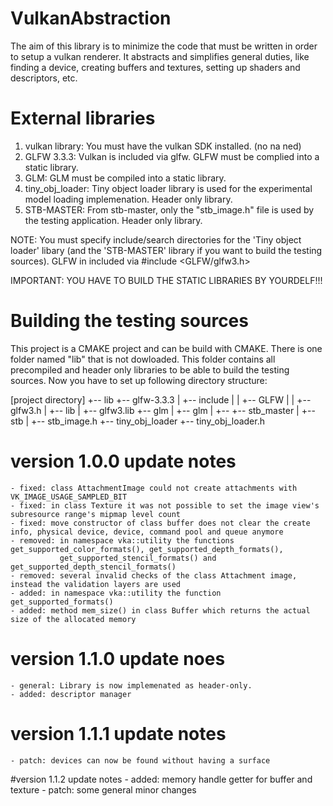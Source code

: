 # VulkanAbstraction
The aim of this library is to minimize the code that must be written in order to setup a vulkan renderer.
It abstracts and simplifies general duties, like finding a device, creating buffers and textures, setting up shaders and descriptors, etc.

# External libraries
1) vulkan library: You must have the vulkan SDK installed. (no na ned)
2) GLFW 3.3.3: Vulkan is included via glfw. GLFW must be complied into a static library.
3) GLM: GLM must be compiled into a static library.
5) tiny_obj_loader: Tiny object loader library is used for the experimental model loading implemenation. Header only library.
4) STB-MASTER: From stb-master, only the "stb_image.h" file is used by the testing application. Header only library.

NOTE: You must specify include/search directories for the 'Tiny object loader' libary (and the 'STB-MASTER' library if you want to build
the testing sources).
GLFW in included via #include <GLFW/glfw3.h>

IMPORTANT: YOU HAVE TO BUILD THE STATIC LIBRARIES BY YOURDELF!!!

# Building the testing sources
This project is a CMAKE project and can be build with CMAKE.
There is one folder named "lib" that is not dowloaded.
This folder contains all precompiled and header only libraries to be able to build the testing sources.
Now you have to set up following directory structure:

[project directory]
+-- lib
    +-- glfw-3.3.3
    |   +-- include
    |   |   +-- GLFW
    |   |       +-- glfw3.h
    |   +-- lib
    |       +-- glfw3.lib
    +-- glm
    |   +-- glm
    |       +-- <all glm related files>
    +-- stb_master
    |   +-- stb
    |       +-- stb_image.h
    +-- tiny_obj_loader
        +-- tiny_obj_loader.h

# version 1.0.0 update notes
    - fixed: class AttachmentImage could not create attachments with VK_IMAGE_USAGE_SAMPLED_BIT
    - fixed: in class Texture it was not possible to set the image view's subresource range's mipmap level count
    - fixed: move constructor of class buffer does not clear the create info, physical device, device, command pool and queue anymore
    - removed: in namespace vka::utility the functions get_supported_color_formats(), get_supported_depth_formats(), 
               get_supported_stencil_formats() and get_supported_depth_stencil_formats()
    - removed: several invalid checks of the class Attachment image, instead the validation layers are used
    - added: in namespace vka::utility the function get_supported_formats()
    - added: method mem_size() in class Buffer which returns the actual size of the allocated memory

# version 1.1.0 update noes
    - general: Library is now implemenated as header-only.
    - added: descriptor manager

# version 1.1.1 update notes
    - patch: devices can now be found without having a surface

#version 1.1.2 update notes
    - added: memory handle getter for buffer and texture
    - patch: some general minor changes
